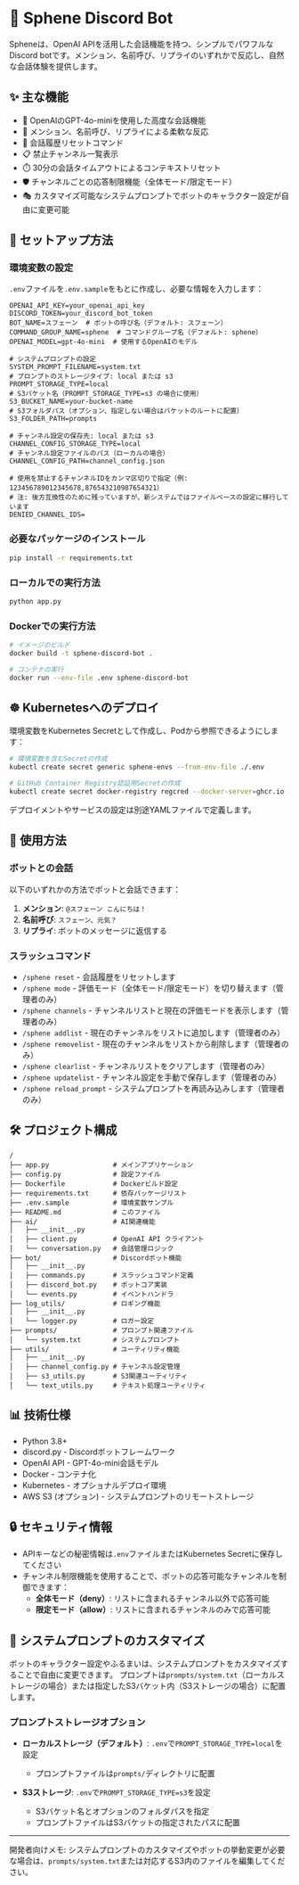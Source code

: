 # 🔮 Sphene Discord Bot

Spheneは、OpenAI APIを活用した会話機能を持つ、シンプルでパワフルなDiscord botです。メンション、名前呼び、リプライのいずれかで反応し、自然な会話体験を提供します。

## ✨ 主な機能

- 💬 OpenAIのGPT-4o-miniを使用した高度な会話機能
- 👋 メンション、名前呼び、リプライによる柔軟な反応
- 🔄 会話履歴リセットコマンド
- 📋 禁止チャンネル一覧表示
- ⏱️ 30分の会話タイムアウトによるコンテキストリセット
- 🛡️ チャンネルごとの応答制限機能（全体モード/限定モード）
- 🎭 カスタマイズ可能なシステムプロンプトでボットのキャラクター設定が自由に変更可能

## 🚀 セットアップ方法

### 環境変数の設定

`.env`ファイルを`.env.sample`をもとに作成し、必要な情報を入力します：

```
OPENAI_API_KEY=your_openai_api_key
DISCORD_TOKEN=your_discord_bot_token
BOT_NAME=スフェーン  # ボットの呼び名（デフォルト: スフェーン）
COMMAND_GROUP_NAME=sphene  # コマンドグループ名（デフォルト: sphene）
OPENAI_MODEL=gpt-4o-mini  # 使用するOpenAIのモデル

# システムプロンプトの設定
SYSTEM_PROMPT_FILENAME=system.txt
# プロンプトのストレージタイプ: local または s3
PROMPT_STORAGE_TYPE=local
# S3バケット名（PROMPT_STORAGE_TYPE=s3 の場合に使用）
S3_BUCKET_NAME=your-bucket-name
# S3フォルダパス（オプション、指定しない場合はバケットのルートに配置）
S3_FOLDER_PATH=prompts

# チャンネル設定の保存先: local または s3
CHANNEL_CONFIG_STORAGE_TYPE=local
# チャンネル設定ファイルのパス（ローカルの場合）
CHANNEL_CONFIG_PATH=channel_config.json

# 使用を禁止するチャンネルIDをカンマ区切りで指定（例: 123456789012345678,876543210987654321）
# 注: 後方互換性のために残っていますが、新システムではファイルベースの設定に移行しています
DENIED_CHANNEL_IDS=
```

### 必要なパッケージのインストール

```bash
pip install -r requirements.txt
```

### ローカルでの実行方法

```bash
python app.py
```

### Dockerでの実行方法

```bash
# イメージのビルド
docker build -t sphene-discord-bot .

# コンテナの実行
docker run --env-file .env sphene-discord-bot
```

## ☸️ Kubernetesへのデプロイ

環境変数をKubernetes Secretとして作成し、Podから参照できるようにします：

```bash
# 環境変数を含むSecretの作成
kubectl create secret generic sphene-envs --from-env-file ./.env

# GitHub Container Registry認証用Secretの作成
kubectl create secret docker-registry regcred --docker-server=ghcr.io --docker-username=<GitHubユーザー名> --docker-password=<GitHubトークン>
```

デプロイメントやサービスの設定は別途YAMLファイルで定義します。

## 📝 使用方法

### ボットとの会話

以下のいずれかの方法でボットと会話できます：

1. **メンション**: `@スフェーン こんにちは！`
2. **名前呼び**: `スフェーン、元気？`
3. **リプライ**: ボットのメッセージに返信する

### スラッシュコマンド

- `/sphene reset` - 会話履歴をリセットします
- `/sphene mode` - 評価モード（全体モード/限定モード）を切り替えます（管理者のみ）
- `/sphene channels` - チャンネルリストと現在の評価モードを表示します（管理者のみ）
- `/sphene addlist` - 現在のチャンネルをリストに追加します（管理者のみ）
- `/sphene removelist` - 現在のチャンネルをリストから削除します（管理者のみ）
- `/sphene clearlist` - チャンネルリストをクリアします（管理者のみ）
- `/sphene updatelist` - チャンネル設定を手動で保存します（管理者のみ）
- `/sphene reload_prompt` - システムプロンプトを再読み込みします（管理者のみ）

## 🛠️ プロジェクト構成

```
/
├── app.py                # メインアプリケーション
├── config.py             # 設定ファイル
├── Dockerfile            # Dockerビルド設定
├── requirements.txt      # 依存パッケージリスト
├── .env.sample           # 環境変数サンプル
├── README.md             # このファイル
├── ai/                   # AI関連機能
│   ├── __init__.py
│   ├── client.py         # OpenAI API クライアント
│   └── conversation.py   # 会話管理ロジック
├── bot/                  # Discordボット機能
│   ├── __init__.py
│   ├── commands.py       # スラッシュコマンド定義
│   ├── discord_bot.py    # ボットコア実装
│   └── events.py         # イベントハンドラ
├── log_utils/            # ロギング機能
│   ├── __init__.py
│   └── logger.py         # ロガー設定
├── prompts/              # プロンプト関連ファイル
│   └── system.txt        # システムプロンプト
├── utils/                # ユーティリティ機能
│   ├── __init__.py
│   ├── channel_config.py # チャンネル設定管理
│   ├── s3_utils.py       # S3関連ユーティリティ
│   └── text_utils.py     # テキスト処理ユーティリティ
```

## 📊 技術仕様

- Python 3.8+
- discord.py - Discordボットフレームワーク
- OpenAI API - GPT-4o-mini会話モデル
- Docker - コンテナ化
- Kubernetes - オプショナルデプロイ環境
- AWS S3 (オプション) - システムプロンプトのリモートストレージ

## 🔒 セキュリティ情報

- APIキーなどの秘密情報は`.env`ファイルまたはKubernetes Secretに保存してください
- チャンネル制限機能を使用することで、ボットの応答可能なチャンネルを制御できます：
  - **全体モード（deny）**: リストに含まれるチャンネル以外で応答可能
  - **限定モード（allow）**: リストに含まれるチャンネルのみで応答可能

## 📝 システムプロンプトのカスタマイズ

ボットのキャラクター設定やふるまいは、システムプロンプトをカスタマイズすることで自由に変更できます。
プロンプトは`prompts/system.txt`（ローカルストレージの場合）または指定したS3バケット内（S3ストレージの場合）に配置します。

### プロンプトストレージオプション

- **ローカルストレージ（デフォルト）**: `.env`で`PROMPT_STORAGE_TYPE=local`を設定
  - プロンプトファイルは`prompts/`ディレクトリに配置

- **S3ストレージ**: `.env`で`PROMPT_STORAGE_TYPE=s3`を設定
  - S3バケット名とオプションのフォルダパスを指定
  - プロンプトファイルはS3バケットの指定されたパスに配置

---

開発者向けメモ: システムプロンプトのカスタマイズやボットの挙動変更が必要な場合は、`prompts/system.txt`または対応するS3内のファイルを編集してください。
